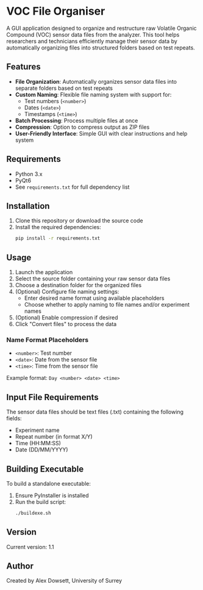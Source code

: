 # VOC File Organiser

A GUI application designed to organize and restructure raw Volatile Organic Compound (VOC) sensor data files from the analyzer. This tool helps researchers and technicians efficiently manage their sensor data by automatically organizing files into structured folders based on test repeats.

## Features

- **File Organization**: Automatically organizes sensor data files into separate folders based on test repeats
- **Custom Naming**: Flexible file naming system with support for:
  - Test numbers (`<number>`)
  - Dates (`<date>`)
  - Timestamps (`<time>`)
- **Batch Processing**: Process multiple files at once
- **Compression**: Option to compress output as ZIP files
- **User-Friendly Interface**: Simple GUI with clear instructions and help system

## Requirements

- Python 3.x
- PyQt6
- See `requirements.txt` for full dependency list

## Installation

1. Clone this repository or download the source code
2. Install the required dependencies:
   ```bash
   pip install -r requirements.txt
   ```

## Usage

1. Launch the application
2. Select the source folder containing your raw sensor data files
3. Choose a destination folder for the organized files
4. (Optional) Configure file naming settings:
   - Enter desired name format using available placeholders
   - Choose whether to apply naming to file names and/or experiment names
5. (Optional) Enable compression if desired
6. Click "Convert files" to process the data

### Name Format Placeholders

- `<number>`: Test number
- `<date>`: Date from the sensor file
- `<time>`: Time from the sensor file

Example format: `Day <number> <date> <time>`

## Input File Requirements

The sensor data files should be text files (.txt) containing the following fields:
- Experiment name
- Repeat number (in format X/Y)
- Time (HH:MM:SS)
- Date (DD/MM/YYYY)

## Building Executable

To build a standalone executable:

1. Ensure PyInstaller is installed
2. Run the build script:
   ```bash
   ./buildexe.sh
   ```

## Version

Current version: 1.1

## Author

Created by Alex Dowsett, University of Surrey
